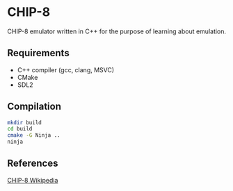 # CHIP-8

CHIP-8 emulator written in C++ for the purpose of learning about emulation.

## Requirements
- C++ compiler (gcc, clang, MSVC)
- CMake
- SDL2

## Compilation

```bash
mkdir build
cd build
cmake -G Ninja ..
ninja
```

## References
[CHIP-8 Wikipedia](http://en.wikipedia.org/wiki/CHIP-8)
